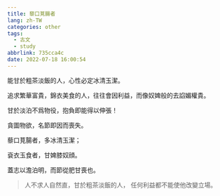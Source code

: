 ```yaml
---
title: 藜口莧腸者
lang: zh-TW
categories: other
tags:
  - 古文
  - study
abbrlink: 735cca4c
date: 2022-07-18 16:00:54
---
```


能甘於粗茶淡飯的人，心性必定冰清玉潔。

追求繁華富貴，錦衣美食的人，往往會因利益，而像奴婢般的去諂媚權貴。

甘於淡泊不爲物役，抱負即能得以伸張！

貪圖物欲，名節即因而喪失。

藜口莧腸者，多冰清玉潔；

袞衣玉食者，甘婢膝奴顔。

蓋志以澹泊明，而節從肥甘喪也。

> 人不求人自然直，甘於粗茶淡飯的人，
> 任何利益都不能使他改變立場。